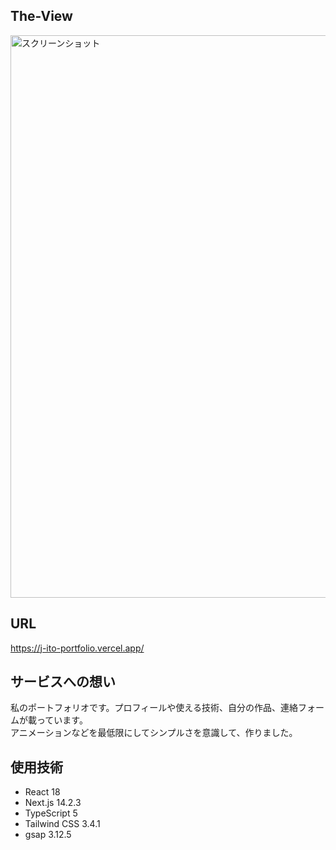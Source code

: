 ## The-View
<img width="900" alt="スクリーンショット" src="https://github.com/user-attachments/assets/2ab479af-fd1b-424a-8525-79b07b7ae686" />


## URL
https://j-ito-portfolio.vercel.app/


## サービスへの想い
私のポートフォリオです。プロフィールや使える技術、自分の作品、連絡フォームが載っています。<br>
アニメーションなどを最低限にしてシンプルさを意識して、作りました。


## 使用技術
- React 18
- Next.js 14.2.3
- TypeScript 5
- Tailwind CSS 3.4.1
- gsap 3.12.5
